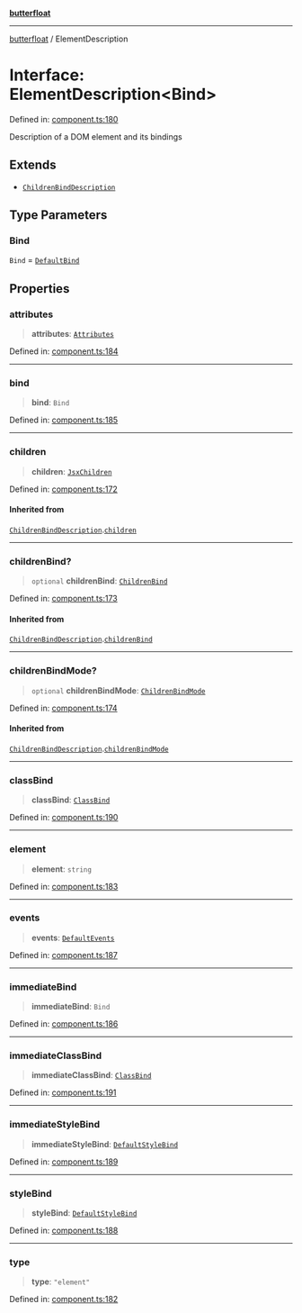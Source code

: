 [**butterfloat**](../index.md)

***

[butterfloat](../index.md) / ElementDescription

# Interface: ElementDescription\<Bind\>

Defined in: [component.ts:180](https://github.com/WorldMaker/butterfloat/blob/df545ef96728808e6ed86d129bea41fdc458751b/component.ts#L180)

Description of a DOM element and its bindings

## Extends

- [`ChildrenBindDescription`](ChildrenBindDescription.md)

## Type Parameters

### Bind

`Bind` = [`DefaultBind`](../type-aliases/DefaultBind.md)

## Properties

### attributes

> **attributes**: [`Attributes`](../type-aliases/Attributes.md)

Defined in: [component.ts:184](https://github.com/WorldMaker/butterfloat/blob/df545ef96728808e6ed86d129bea41fdc458751b/component.ts#L184)

***

### bind

> **bind**: `Bind`

Defined in: [component.ts:185](https://github.com/WorldMaker/butterfloat/blob/df545ef96728808e6ed86d129bea41fdc458751b/component.ts#L185)

***

### children

> **children**: [`JsxChildren`](../type-aliases/JsxChildren.md)

Defined in: [component.ts:172](https://github.com/WorldMaker/butterfloat/blob/df545ef96728808e6ed86d129bea41fdc458751b/component.ts#L172)

#### Inherited from

[`ChildrenBindDescription`](ChildrenBindDescription.md).[`children`](ChildrenBindDescription.md#children)

***

### childrenBind?

> `optional` **childrenBind**: [`ChildrenBind`](../type-aliases/ChildrenBind.md)

Defined in: [component.ts:173](https://github.com/WorldMaker/butterfloat/blob/df545ef96728808e6ed86d129bea41fdc458751b/component.ts#L173)

#### Inherited from

[`ChildrenBindDescription`](ChildrenBindDescription.md).[`childrenBind`](ChildrenBindDescription.md#childrenbind)

***

### childrenBindMode?

> `optional` **childrenBindMode**: [`ChildrenBindMode`](../type-aliases/ChildrenBindMode.md)

Defined in: [component.ts:174](https://github.com/WorldMaker/butterfloat/blob/df545ef96728808e6ed86d129bea41fdc458751b/component.ts#L174)

#### Inherited from

[`ChildrenBindDescription`](ChildrenBindDescription.md).[`childrenBindMode`](ChildrenBindDescription.md#childrenbindmode)

***

### classBind

> **classBind**: [`ClassBind`](../type-aliases/ClassBind.md)

Defined in: [component.ts:190](https://github.com/WorldMaker/butterfloat/blob/df545ef96728808e6ed86d129bea41fdc458751b/component.ts#L190)

***

### element

> **element**: `string`

Defined in: [component.ts:183](https://github.com/WorldMaker/butterfloat/blob/df545ef96728808e6ed86d129bea41fdc458751b/component.ts#L183)

***

### events

> **events**: [`DefaultEvents`](../type-aliases/DefaultEvents.md)

Defined in: [component.ts:187](https://github.com/WorldMaker/butterfloat/blob/df545ef96728808e6ed86d129bea41fdc458751b/component.ts#L187)

***

### immediateBind

> **immediateBind**: `Bind`

Defined in: [component.ts:186](https://github.com/WorldMaker/butterfloat/blob/df545ef96728808e6ed86d129bea41fdc458751b/component.ts#L186)

***

### immediateClassBind

> **immediateClassBind**: [`ClassBind`](../type-aliases/ClassBind.md)

Defined in: [component.ts:191](https://github.com/WorldMaker/butterfloat/blob/df545ef96728808e6ed86d129bea41fdc458751b/component.ts#L191)

***

### immediateStyleBind

> **immediateStyleBind**: [`DefaultStyleBind`](../type-aliases/DefaultStyleBind.md)

Defined in: [component.ts:189](https://github.com/WorldMaker/butterfloat/blob/df545ef96728808e6ed86d129bea41fdc458751b/component.ts#L189)

***

### styleBind

> **styleBind**: [`DefaultStyleBind`](../type-aliases/DefaultStyleBind.md)

Defined in: [component.ts:188](https://github.com/WorldMaker/butterfloat/blob/df545ef96728808e6ed86d129bea41fdc458751b/component.ts#L188)

***

### type

> **type**: `"element"`

Defined in: [component.ts:182](https://github.com/WorldMaker/butterfloat/blob/df545ef96728808e6ed86d129bea41fdc458751b/component.ts#L182)
